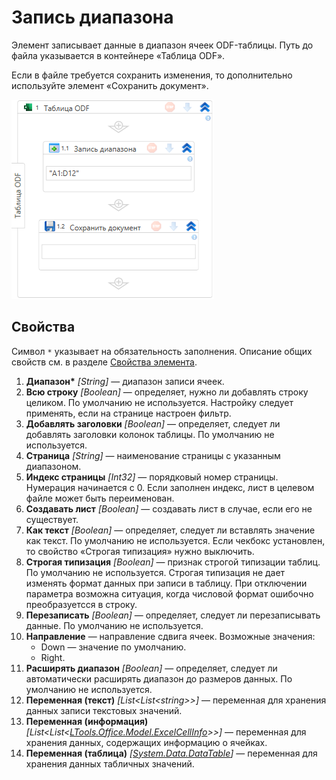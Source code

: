 # Запись диапазона

Элемент записывает данные в диапазон ячеек ODF-таблицы. Путь до файла указывается в контейнере «Таблица ODF».

Если в файле требуется сохранить изменения, то дополнительно используйте элемент «Сохранить документ».

![Элемент «Запись диапазона»](<../../../../.gitbook/assets1/windows_items/odf-append-range.png>)


## Свойства

Символ `*` указывает на обязательность заполнения. Описание общих свойств см. в разделе [Свойства элемента](https://docs.primo-rpa.ru/primo-rpa/primo-studio/process/elements#svoistva-elementa).

1. **Диапазон\*** *[String]* — диапазон записи ячеек. 
1. **Всю строку** *[Boolean]* — определяет, нужно ли добавлять строку целиком. По умолчанию не используется. Настройку следует применять, если на странице настроен фильтр.
1. **Добавлять заголовки** *[Boolean]* — определяет, следует ли добавлять заголовки колонок таблицы. По умолчанию не используется.
1. **Страница** *[String]* — наименование страницы с указанным диапазоном. 
1. **Индекс страницы** *[Int32]* — порядковый номер страницы. Нумерация начинается с 0. Если заполнен индекс, лист в целевом файле может быть переименован.
1. **Создавать лист** *[Boolean]* — создавать лист в случае, если его не существует.
1. **Как текст** *[Boolean]* — определяет, следует ли вставлять значение как текст. По умолчанию не используется. Если чекбокс установлен, то свойство «Строгая типизация» нужно выключить.
1. **Строгая типизация** *[Boolean]* — признак строгой типизации таблиц. По умолчанию не используется. Строгая типизация не дает изменять формат данных при записи в таблицу. При отключении параметра возможна ситуация, когда числовой формат ошибочно преобразуетсся в строку.
1. **Перезаписать** *[Boolean]* — определяет, следует ли перезаписывать данные. По умолчанию не используется.
1. **Направление** — направление сдвига ячеек. Возможные значения:
   * Down — значение по умолчанию.
   * Right.
1. **Расширять диапазон** *[Boolean]* — определяет, следует ли автоматически расширять диапазон до размеров данных. По умолчанию не используется.
1. **Переменная (текст)** *[List\<List\<string>>]* — переменная для хранения данных записи текстовых значений.
1. **Переменная (информация)** *[List\<List<[LTools.Office.Model.ExcelCellInfo](datatypes/excelcellinfo.md)>>]* — переменная для хранения данных, содержащих информацию о ячейках.
1. **Переменная (таблица)** *[[System.Data.DataTable](https://learn.microsoft.com/ru-ru/dotnet/api/system.data.datatable?view=net-5.0)]* — переменная для хранения данных табличных значений.
